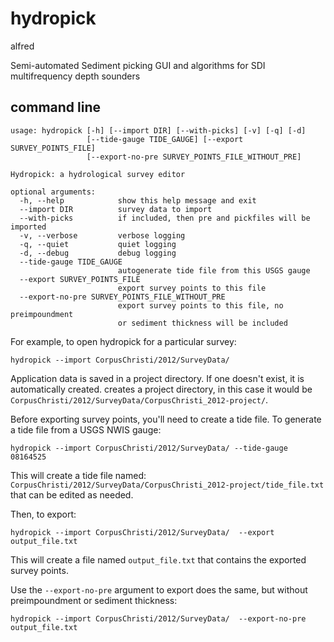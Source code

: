 hydropick
=========
alfred

Semi-automated Sediment picking GUI and algorithms for SDI multifrequency depth sounders


command line
------------

```
usage: hydropick [-h] [--import DIR] [--with-picks] [-v] [-q] [-d]
                 [--tide-gauge TIDE_GAUGE] [--export SURVEY_POINTS_FILE]
                 [--export-no-pre SURVEY_POINTS_FILE_WITHOUT_PRE]

Hydropick: a hydrological survey editor

optional arguments:
  -h, --help            show this help message and exit
  --import DIR          survey data to import
  --with-picks          if included, then pre and pickfiles will be imported
  -v, --verbose         verbose logging
  -q, --quiet           quiet logging
  -d, --debug           debug logging
  --tide-gauge TIDE_GAUGE
                        autogenerate tide file from this USGS gauge
  --export SURVEY_POINTS_FILE
                        export survey points to this file
  --export-no-pre SURVEY_POINTS_FILE_WITHOUT_PRE
                        export survey points to this file, no preimpoundment
                        or sediment thickness will be included
```


For example, to open hydropick for a particular survey:

    hydropick --import CorpusChristi/2012/SurveyData/

Application data is saved in a project directory. If one doesn't exist, it is automatically created. creates a project directory, in this case it would be `CorpusChristi/2012/SurveyData/CorpusChristi_2012-project/`.


Before exporting survey points, you'll need to create a tide file. To generate a tide file from a USGS NWIS gauge:

    hydropick --import CorpusChristi/2012/SurveyData/ --tide-gauge 08164525

This will create a tide file named: `CorpusChristi/2012/SurveyData/CorpusChristi_2012-project/tide_file.txt` that can be edited as needed.

Then, to export:

    hydropick --import CorpusChristi/2012/SurveyData/  --export output_file.txt

This will create a file named `output_file.txt` that contains the exported survey points.


Use the `--export-no-pre` argument to export does the same, but without
preimpoundment or sediment thickness:

    hydropick --import CorpusChristi/2012/SurveyData/  --export-no-pre output_file.txt
